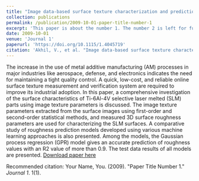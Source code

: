 ```yaml
---
title: "Image data-based surface texture characterization and prediction using machine learning approaches for additive manufacturing"
collection: publications
permalink: /publication/2009-10-01-paper-title-number-1
excerpt: 'This paper is about the number 1. The number 2 is left for future work.'
date: 2009-10-01
venue: 'Journal 1'
paperurl: 'https://doi.org/10.1115/1.4045719'
citation: 'Akhil, V., et al. "Image data-based surface texture characterization and prediction using machine learning approaches for additive manufacturing." Journal of Computing and Information Science in Engineering 20.2 (2020): 021010.'
---
```

The increase in the use of metal additive manufacturing (AM) processes in major industries like aerospace, defense, and electronics indicates the need for maintaining a tight quality control. A quick, low-cost, and reliable online surface texture measurement and verification system are required to improve its industrial adoption. In this paper, a comprehensive investigation of the surface characteristics of Ti-6Al-4V selective laser melted (SLM) parts using image texture parameters is discussed. The image texture parameters extracted from the surface images using first-order and second-order statistical methods, and measured 3D surface roughness parameters are used for characterizing the SLM surfaces. A comparative study of roughness prediction models developed using various machine learning approaches is also presented. Among the models, the Gaussian process regression (GPR) model gives an accurate prediction of roughness values with an R2 value of more than 0.9. The test data results of all models are presented.
[Download paper here](http://academicpages.github.io/files/paper1.pdf)

Recommended citation: Your Name, You. (2009). "Paper Title Number 1." <i>Journal 1</i>. 1(1).
